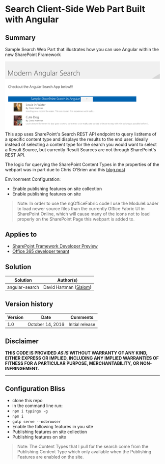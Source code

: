 # Search Client-Side Web Part Built with Angular

## Summary
Sample Search Web Part that illustrates how you can use Angular within the new SharePoint Framework

![Sample of the search web part](./assets/angularSearch.png)
This app uses SharePoint's Search REST API endpoint to query listitems of a specific content type and displays the results to the end user.
Ideally instead of selecting a content type for the search you would want to select a Result Source, but currently Result Sources are not
through SharePoint's REST API.

The logic for querying the SharePoint Content Types in the properties of the webpart was in part due to Chris O'Brien and this [blog post](http://www.sharepointnutsandbolts.com/2016/09/sharepoint-framework-spfx-web-part-properties-dynamic-dropdown.html?m=0)

Environment Configuration:
- Enable publishing features on site collection
- Enable publishing features on site

> Note: In order to use the ngOfficeFabric code I use the ModuleLoader to load newer source files than the currently
> Office Fabric UI in SharePoint Online, which will cause many of the icons not to load properly on the SharePoint
> Page this webpart is added to.

## Applies to

* [SharePoint Framework Developer Preview](http://dev.office.com/sharepoint/docs/spfx/sharepoint-framework-overview)
* [Office 365 developer tenant](http://dev.office.com/sharepoint/docs/spfx/set-up-your-developer-tenant)

## Solution

Solution|Author(s)
--------|---------
angular-search|David Hartman ([Slalom](https://slalom.com))

## Version history

Version|Date|Comments
-------|----|--------
1.0|October 14, 2016|Initial release

## Disclaimer
**THIS CODE IS PROVIDED *AS IS* WITHOUT WARRANTY OF ANY KIND, EITHER EXPRESS OR IMPLIED, INCLUDING ANY IMPLIED WARRANTIES OF FITNESS FOR A PARTICULAR PURPOSE, MERCHANTABILITY, OR NON-INFRINGEMENT.**

---

## Configuration Bliss

- clone this repo
- in the command line run:
 - `npm i typings -g`
 - `npm i`
 - `gulp serve --nobrowser`
- Enable the following features in you site
 - Publishing features on site collection
 - Publishing features on site
 > Note: The Content Types that I pull for the search come from the Publishing Content Type which only available when the Publishing Features are enabled on the site.


